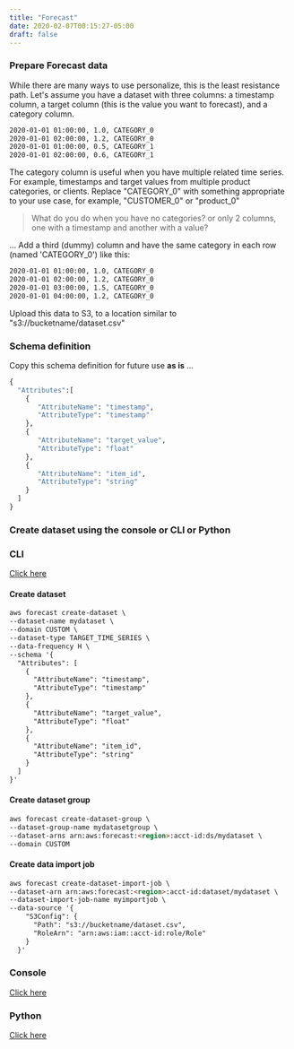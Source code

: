 ```yaml
---
title: "Forecast"
date: 2020-02-07T00:15:27-05:00
draft: false
---
```


### Prepare Forecast data

While there are many ways to use personalize, this is the least resistance path. Let's assume you have a dataset with three columns: a timestamp column, a target column (this is the value you want to forecast), and a category column.

```html
2020-01-01 01:00:00, 1.0, CATEGORY_0
2020-01-01 02:00:00, 1.2, CATEGORY_0
2020-01-01 01:00:00, 0.5, CATEGORY_1
2020-01-01 02:00:00, 0.6, CATEGORY_1
```

The category column is useful when you have multiple related time series. For example, timestamps and target values from multiple product categories, or clients. Replace "CATEGORY_0" with something appropriate to your use case, for example, "CUSTOMER_0" or "product_0"

> What do you do when you have no categories? or only 2 columns, one with a timestamp and another with a value?

... Add a third (dummy) column and have the same category in each row (named 'CATEGORY_0') like this:

```html
2020-01-01 01:00:00, 1.0, CATEGORY_0
2020-01-01 02:00:00, 1.2, CATEGORY_0
2020-01-01 03:00:00, 1.5, CATEGORY_0
2020-01-01 04:00:00, 1.2, CATEGORY_0
```

Upload this data to S3, to a location similar to "s3://bucketname/dataset.csv"

### Schema definition
Copy this schema definition for future use **as is** ...

```python
{
  "Attributes":[
    {
       "AttributeName": "timestamp",
       "AttributeType": "timestamp"
    },
    {
       "AttributeName": "target_value",
       "AttributeType": "float"
    },
    {
       "AttributeName": "item_id",
       "AttributeType": "string"
    }
  ]
}
```

### Create dataset using the console or CLI or Python


### CLI
[Click here](https://docs.aws.amazon.com/forecast/latest/dg/gs-cli.html)

#### Create dataset
```html
aws forecast create-dataset \
--dataset-name mydataset \
--domain CUSTOM \
--dataset-type TARGET_TIME_SERIES \
--data-frequency H \
--schema '{
  "Attributes": [
    {
      "AttributeName": "timestamp",
      "AttributeType": "timestamp"
    },
    {
      "AttributeName": "target_value",
      "AttributeType": "float"
    },
    {
      "AttributeName": "item_id",
      "AttributeType": "string"
    }
  ]
}'
```

#### Create dataset group
```html
aws forecast create-dataset-group \
--dataset-group-name mydatasetgroup \
--dataset-arns arn:aws:forecast:<region>:acct-id:ds/mydataset \
--domain CUSTOM
```

#### Create data import job
```html
aws forecast create-dataset-import-job \
--dataset-arn arn:aws:forecast:<region>:acct-id:dataset/mydataset \
--dataset-import-job-name myimportjob \
--data-source '{
    "S3Config": {
      "Path": "s3://bucketname/dataset.csv",
      "RoleArn": "arn:aws:iam::acct-id:role/Role"
    }
  }'
``` 

### Console
[Click here](https://docs.aws.amazon.com/forecast/latest/dg/gs-console.html)

### Python
[Click here](https://docs.aws.amazon.com/forecast/latest/dg/getting-started-python.html)
